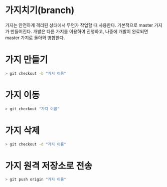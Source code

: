 # 가지치기(branch)
가지는 안전하게 격리된 상태에서 무언가 작업할 때 사용한다.
기본적으로 master 가지가 만들어진다.
개발은 다른 가지를 이용하여 진행하고, 나중에 개발이 완료되면 master 가지로 돌아와 병합한다.

# 가지 만들기
~~~ bash
> git checkout -b "가지 이름"
~~~

# 가지 이동
~~~ bash
> git checkout "가지 이름"
~~~

# 가지 삭제
~~~ bash
> git checkout -d "가지 이름"
~~~

# 가지 원격 저장소로 전송
~~~ bash
> git push origin "가지 이름"
~~~